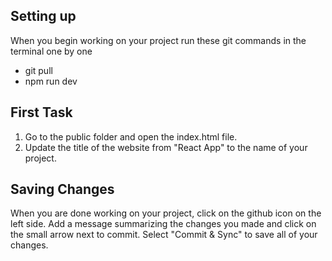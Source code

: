 ## Setting up

When you begin working on your project run these git commands in the terminal one by one
- git pull
- npm run dev

## First Task

1. Go to the public folder and open the index.html file.
2. Update the title of the website from "React App" to the name of your project.

## Saving Changes

When you are done working on your project, click on the github icon on the left side.
Add a message summarizing the changes you made and click on the small arrow next to commit.
Select "Commit & Sync" to save all of your changes.
